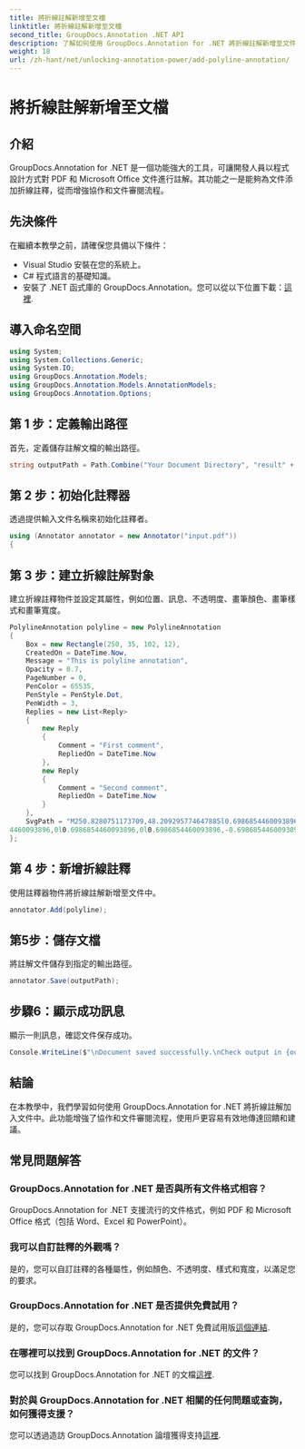 ```yaml
---
title: 將折線註解新增至文檔
linktitle: 將折線註解新增至文檔
second_title: GroupDocs.Annotation .NET API
description: 了解如何使用 GroupDocs.Annotation for .NET 將折線註解新增至文件。輕鬆增強協作和文件審核流程。
weight: 18
url: /zh-hant/net/unlocking-annotation-power/add-polyline-annotation/
---
```


# 將折線註解新增至文檔

## 介紹
GroupDocs.Annotation for .NET 是一個功能強大的工具，可讓開發人員以程式設計方式對 PDF 和 Microsoft Office 文件進行註解。其功能之一是能夠為文件添加折線註釋，從而增強協作和文件審閱流程。
## 先決條件
在繼續本教學之前，請確保您具備以下條件：
- Visual Studio 安裝在您的系統上。
- C# 程式語言的基礎知識。
- 安裝了 .NET 函式庫的 GroupDocs.Annotation。您可以從以下位置下載：[這裡](https://releases.groupdocs.com/annotation/net/).

## 導入命名空間
```csharp
using System;
using System.Collections.Generic;
using System.IO;
using GroupDocs.Annotation.Models;
using GroupDocs.Annotation.Models.AnnotationModels;
using GroupDocs.Annotation.Options;
```
## 第 1 步：定義輸出路徑
首先，定義儲存註解文檔的輸出路徑。
```csharp
string outputPath = Path.Combine("Your Document Directory", "result" + Path.GetExtension("input.pdf"));
```
## 第 2 步：初始化註釋器
透過提供輸入文件名稱來初始化註釋者。
```csharp
using (Annotator annotator = new Annotator("input.pdf"))
{
```
## 第 3 步：建立折線註解對象
建立折線註釋物件並設定其屬性，例如位置、訊息、不透明度、畫筆顏色、畫筆樣式和畫筆寬度。
```csharp
PolylineAnnotation polyline = new PolylineAnnotation
{
    Box = new Rectangle(250, 35, 102, 12),
    CreatedOn = DateTime.Now,
    Message = "This is polyline annotation",
    Opacity = 0.7,
    PageNumber = 0,
    PenColor = 65535,
    PenStyle = PenStyle.Dot,
    PenWidth = 3,
    Replies = new List<Reply>
    {
        new Reply
        {
            Comment = "First comment",
            RepliedOn = DateTime.Now
        },
        new Reply
        {
            Comment = "Second comment",
            RepliedOn = DateTime.Now
        }
    },
    SvgPath = "M250.8280751173709,48.209295774647885l0.6986854460093896,0l0.6986854460093896,-1.3973708920187793l0.6986854460093896,0l0.6986854460093896,-1.3973708920187793l1.3973708920187793,-0.6986854460093896l0.6986854460093896,-0.6986854460093896l0.6986854460093896,0l2.096056338028169,-1.3973708920187793l3.493427230046948,-1.3973708920187793l0.6986854460093896,-0.6986854460093896l1.3973708920187793,-1.3973708920187793l0.6986854460093896,0l1.3973708920187793,-0.6986854460093896l0.6986854460093896,0l0.6986854460093896,-0.6986854460093896l0.6986854460093896,0l0.6986854460093896,0l0,-0.6986854460093896l0.6986854460093896,0l0.6986854460093896,0l1.3973708920187793,0l0,-0.6986854460093896l0.6986854460093896,0l1.3973708920187793,0l0.6986854460093896,0l1.3973708920187793,0l0.6986854460093896,0l2.096056338028169,-0.6986854460093896l1.3973708920187793,0l0.6986854460093896,0l0.6986854460093896,0l1.3973708920187793,0l1.3973708920187793,0l1.3973708920187793,0l2.096056338028169,0l5.589483568075117,0l1.3973708920187793,0l2.096056338028169,0l0.6986854460093896,0l1.3973708920187793,0l0.6986854460093896,0l1.3973708920187793,0l1.3973708920187793,0l0.6986854460093896,0.6986854460093896l1.3973708920187793,0l2.096056338028169,1.3973708920187793l0.6986854460093896,0l0.6986854460093896,0l0,0.6986854460093896l1.3973708920187793,0l0.6986854460093896,0.6986854460093896l1.3973708920187793,0.6986854460093896l0,0.6986854460093896l0.6986854460093896,0l1.3973708920187793,0.6986854460093896l1.3973708920187793,0.6986854460093896l3.493427230046948,0.6986854460093896l1.3973708920187793,0.6986854460093896l2.096056338028169,0.6986854460093896l1.3973708920187793,0.6986854460093896l1.3973708920187793,0l1.3973708920187793,0.6986854460093896l0.6986854460093896,0l0.6986854460093896,0.6986854460093896l1.3973708920187793,0l0.6986854460093896,0l0.6986854460093896,0l2.7947417840375586,0l1.3973708920187793,0l0.6986854460093896,0l1.3973708920187793,0l0.6986854460093896,0l0.6986854460093896,0l1.3973708920187793,0l0.6986854460093896,0l2.7947417840375586,0l0.6986854460093896,0l2.7947417840375586,0l1.3973708920187793,0l0.6986854460093896,0l0.6986854460093896,0l0.6986854460093896,0l0.6986854460093896,0l0.698685
4460093896,0l0.6986854460093896,0l0.6986854460093896,-0.6986854460093896l0.6986854460093896,0"
};
```
## 第 4 步：新增折線註釋
使用註釋器物件將折線註解新增至文件中。
```csharp
annotator.Add(polyline);
```
## 第5步：儲存文檔
將註解文件儲存到指定的輸出路徑。
```csharp
annotator.Save(outputPath);
```
## 步驟6：顯示成功訊息
顯示一則訊息，確認文件保存成功。
```csharp
Console.WriteLine($"\nDocument saved successfully.\nCheck output in {outputPath}.");
```

## 結論
在本教學中，我們學習如何使用 GroupDocs.Annotation for .NET 將折線註解加入文件中。此功能增強了協作和文件審閱流程，使用戶更容易有效地傳達回饋和建議。
## 常見問題解答
### GroupDocs.Annotation for .NET 是否與所有文件格式相容？
GroupDocs.Annotation for .NET 支援流行的文件格式，例如 PDF 和 Microsoft Office 格式（包括 Word、Excel 和 PowerPoint）。
### 我可以自訂註釋的外觀嗎？
是的，您可以自訂註釋的各種屬性，例如顏色、不透明度、樣式和寬度，以滿足您的要求。
### GroupDocs.Annotation for .NET 是否提供免費試用？
是的，您可以存取 GroupDocs.Annotation for .NET 免費試用版[這個連結](https://releases.groupdocs.com/).
### 在哪裡可以找到 GroupDocs.Annotation for .NET 的文件？
您可以找到 GroupDocs.Annotation for .NET 的文檔[這裡](https://tutorials.groupdocs.com/annotation/net/).
### 對於與 GroupDocs.Annotation for .NET 相關的任何問題或查詢，如何獲得支援？
您可以透過造訪 GroupDocs.Annotation 論壇獲得支持[這裡](https://forum.groupdocs.com/c/annotation/10).